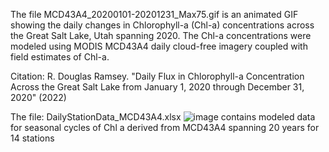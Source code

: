 The file MCD43A4_20200101-20201231_Max75.gif is an animated GIF showing the daily changes in Chlorophyll-a (Chl-a) concentrations across the Great Salt Lake, Utah spanning 2020.
The Chl-a concentrations were modeled using MODIS MCD43A4 daily cloud-free imagery coupled with field estimates of Chl-a.

Citation:  R. Douglas Ramsey. "Daily Flux in Chlorophyll-a Concentration Across the Great Salt Lake from January 1, 2020 through December 31, 2020" (2022)

The file:   DailyStationData_MCD43A4.xlsx ![image](https://github.com/user-attachments/assets/a23dfac5-9b83-482b-8f8d-708e012a93f3)
contains modeled data for seasonal cycles of Chl a derived from MCD43A4 spanning 20 years for 14 stations
